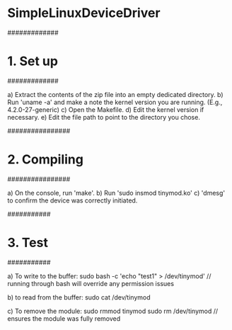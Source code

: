 # SimpleLinuxDeviceDriver

#############
# 1. Set up #
#############

a) Extract the contents of the zip file into an empty dedicated directory.
b) Run 'uname -a' and make a note the kernel version you are running. (E.g., 4.2.0-27-generic)
c) Open the Makefile. 
d) Edit the kernel version if necessary. 
e) Edit the file path to point to the directory you chose.

################
# 2. Compiling #
################

a) On the console, run 'make'.
b) Run 'sudo insmod tinymod.ko'
c) 'dmesg' to confirm the device was correctly initiated.

###########
# 3. Test #
###########

a) To write to the buffer: 
	sudo bash -c 'echo "test1" > /dev/tinymod' // running through bash will override any permission issues
	
b) to read from the buffer: 
	sudo cat /dev/tinymod

c) To remove the module:
	sudo rmmod tinymod
	sudo rm /dev/tinymod // ensures the module was fully removed
